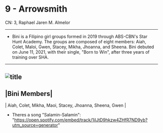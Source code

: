 # **9 - Arrowsmith**
CN: 3, Raphael Jaren M. Almelor

--- 
- Bini is a Filipino girl groups formed in 2019 through ABS-CBN's Star Hunt Academy. The groups are composed of eight members: Aiah, Colet, Maloi, Gwen, Stacey, Mikha, Jhoanna, and Sheena. Bini debuted on June 11, 2021, with their single, "Born to Win", after three years of training over SHA.
---
![title](https://billboardphilippines.com/wp-content/uploads/2024/03/BBPH_WIM_EVENT_BINI.jpg)
---
|Bini Members|
---
| Aiah, Colet, Mikha, Maoi, Stacey, Jhoanna, Sheena, Gwen |
- Theres a song "Salamin-Salamin": 
"https://open.spotify.com/embed/track/1iIJtD9hkzw4ZHfR7ND9yb?utm_source=generator"


